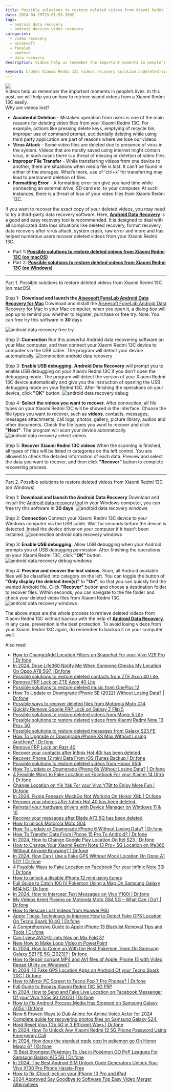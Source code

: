 ```yaml
---
title: Possible solutions to restore deleted videos from Xiaomi Redmi 13C
date: 2024-04-29T23:01:53.380Z
tags: 
  - android data recovery
  - android devices video recovery
categories: 
  - video recovery
  - aiseesoft
  - fonelab
  - android
  - data recovery
description: Videos help us remember the important moments in people’s lives. In this post, we will help you on how to retrieve wiped videos from a Xiaomi Redmi 13C easily.

keyword: broken Xiaomi Redmi 13C videos recovery solution,undeleted videos from Xiaomi Redmi 13C,Xiaomi Redmi 13C videos recovery,retrieve wiped videos Xiaomi Redmi 13C,recover lost videos from Xiaomi Redmi 13C,Xiaomi Redmi 13C videos retrieval,how to recover video on Xiaomi Redmi 13C,how to retrieve deleted video from my Xiaomi Redmi 13C,how to refind deleted video from Xiaomi Redmi 13C,Xiaomi Redmi 13C video recovery software,does the Xiaomi Redmi 13C have a backup for deleted video,how can i get video back on Xiaomi Redmi 13C
---
```


<img src="https://img0mobiles.techidaily.com/images/best-assets/devices/xiaomi/xiaomi-redmi-13c/5.jpg" class="atpl-imgstyle"  />

<div class="atpl-content atpl-for-fonelab-android recover-video">

<div class="atpl-post-description-part-1">
Videos help us remember the important moments in people’s lives. In this post, we will help you on how to retrieve wiped videos from a Xiaomi Redmi 13C easily.

</div>

<div class="atpl-post-description-part-2">
<div class="tpl-content-sub-paragraph-title">
  Why are videos lost?
</div>
<div class="tpl-content-sub-paragraph-content">
  <ul class="tpl-content-sub-paragraph-ul-style">
    <li><strong>Accidental Deletion</strong> - Mistaken operation from users is one of the main reasons for deleting video files from your Xiaomi Redmi 13C. For example, actions like pressing delete keys, emptying of recycle bin, improper use of command prompt, accidentally deleting while using third party application are part of reasons where we lose our videos.</li>
    <li><strong>Virus Attack</strong> - Some video files are deleted due to presence of virus in the system. Videos that are mostly saved using internet might contain virus, in such cases there is a threat of missing or deletion of video files.</li>
    <li><strong>Improper File Transfer</strong> - While transferring videos from one device to another, there are situations when media file is lost. It can’t be found in either of the storages. What’s more, use of 'ctrl+x' for transferring may lead to permanent deletion of files. </li>
    <li><strong>Formatting Error</strong> - A formatting error can give you hard time while connecting an external drive, SD card etc. to your computer. At such instances, there is a threat of loss of your video files from Xiaomi Redmi 13C.</li>
  </ul>
</div>

</div>

<div class="atpl-post-description-part-3">
<div class="tpl-content-sub-paragraph-normal">
    <p>
        If you want to recover the exact copy of your deleted videos, you may need to try a third-party data recovery software. Here, <a href="https://tools.techidaily.com/aiseesoft-android-data-recovery/" ><strong>Android Data Recovery</strong></a> is a good and easy recovery tool is recommended. It is designed to deal with all complicated data loss situations like deleted recovery, format recovery, data recovery after virus attack, system crash, raw error and more and has helped numerous users recover deleted videos from your Xiaomi Redmi 13C.
    </p>
</div>
</div>

<ul>
  <li>Part 1: <strong><a href="#p1"> Possible solutions to restore deleted videos from Xiaomi Redmi 13C  (on macOS)</a></strong></li>
  <li>Part 2: <strong><a href="#p2"> Possible solutions to restore deleted videos from Xiaomi Redmi 13C  (on Windows)</a></strong></li>
</ul>

<!-- Part 1 -->
<a id="p1" name="p1" ></a><hr>

<div>
  <span class="atpl-step-part-style">Part 1. Possible solutions to restore deleted videos from Xiaomi Redmi 13C (on macOS)</span>
</div>  

<span class="atpl-stepstyle-a"><span>Step 1: </span></span> <strong>Download and launch the <a href="https://tools.techidaily.com/aiseesoft-android-data-recovery-for-mac/" >Aiseesoft FoneLab Android Data Recovery for Mac</a></strong>
Download and install the <a href="https://tools.techidaily.com/aiseesoft-android-data-recovery-for-mac/" >Aiseesoft FoneLab Android Data Recovery for Mac</a> in your Mac computer, when you open it, a dialog box will pop up to remind you whether to register, purchase or free try.
Note: You can free try this software in <strong>30</strong> days

<img src="https://tools.techidaily.com/images/apps/aiseesoft/android-data-recovery/mac-free-try.png" class="atpl-imgstyle" alt="android data recovery free try" />

<span class="atpl-stepstyle-a"><span>Step 2: </span></span> <strong>Connection</strong>
Run this powerful Android data recovering software on your Mac computer, and then connect your Xiaomi Redmi 13C device to computer via the USB cable. The program will detect your device automatically.
<img src="https://tools.techidaily.com/images/apps/aiseesoft/android-data-recovery/mac-connection-interface.jpg" class="atpl-imgstyle" alt="connection android data recovery" />

<span class="atpl-stepstyle-a"><span>Step 3: </span></span> <strong>Enable USB debugging.</strong>
<strong>Android Data Recovery</strong> will prompt you to enable USB debugging on your Xiaomi Redmi 13C if you don't open the debugging mode. The program will detect the version of your Xiaomi Redmi 13C device automatically and give you the instruction of opening the USB debugging mode on your Redmi 13C. After finishing the operations on your device, click <strong>"OK"</strong> button.
<img src="https://tools.techidaily.com/images/apps/aiseesoft/android-data-recovery/mac-android-usb-debug.jpg"  class="atpl-imgstyle" alt="android data recovery debug" />

<span class="atpl-stepstyle-a"><span>Step 4: </span></span> <strong>Select the videos you want to recover.</strong>
After connection, all file types on your Xiaomi Redmi 13C will be showed in the interface. Choose the file types you want to recover, such as <strong>videos</strong>, contacts, messages, messages attachments, call logs, photos, gallery, picture library,  audios and other documents. Check the file types you want to recover and click <b>"Next"</b>. The program will scan your device automatically.
<img src="https://tools.techidaily.com/images/apps/aiseesoft/android-data-recovery/mac-choose-type-videos.jpg" class="atpl-imgstyle" alt="android data recovery select videos" />

<span class="atpl-stepstyle-a"><span>Step 5: </span></span> <strong>Recover Xiaomi Redmi 13C videos</strong>
When the scanning is finished, all types of files will be listed in categories on the left control. You are allowed to check the detailed information of each data. Preview and select the data you want to recover, and then click <b>"Recover"</b> button to complete recovering process.


<a id="p2" name="p2"></a><hr>

<!-- Part 2 -->
<div>
<span class="atpl-step-part-style">Part 2. Possible solutions to restore deleted videos from Xiaomi Redmi 13C (on Windows)</span>
</div>

<span class="atpl-stepstyle-a"><span>Step 1: </span></span> <strong>Download and launch the Android Data Recovery</strong>
Download and install the <a href="https://tools.techidaily.com/aiseesoft-android-data-recovery-for-win/" >Android data recovery tool</a> in your Windows computer, you can free try this software in <b>30 days</b>.
<img src="https://tools.techidaily.com/images/apps/aiseesoft/android-data-recovery/win-start-interface.png"  class="atpl-imgstyle" alt="android data recovery windows" />

<span class="atpl-stepstyle-a"><span>Step 2: </span></span> <strong>Connection</strong>
Connect your Xiaomi Redmi 13C device to your Windows computer via the USB cable. Wait for seconds before the device is detected. Install the device driver on your computer if it hasn't been installed.
<img src="https://tools.techidaily.com/images/apps/aiseesoft/android-data-recovery/win-connection-interface.png" class="atpl-imgstyle" alt="connection android data recovery windows" />

<span class="atpl-stepstyle-a"><span>Step 3: </span></span> <strong>Enable USB debugging.</strong>
Allow USB debugging when your Android prompts you of USB debugging permission. After finishing the operations on your Xiaomi Redmi 13C, click <b>"OK"</b> button.
<img src="https://tools.techidaily.com/images/apps/aiseesoft/android-data-recovery/win-android-usb-debug.png" class="atpl-imgstyle" alt="android data recovery debug windows" />

<span class="atpl-stepstyle-a"><span>Step 4: </span></span> <strong>Preview and recover the lost videos.</strong>
Soon, all Android available files will be classified into category on the left. You can toggle the button of <b>"Only display the deleted item(s)"</b> to <b>"On"</b>, so that you can quickly find the wanted Android file. Click <b>"Recover"</b> button and choose a destination folder to recover files. Within seconds, you can navigate to the file folder and check your deleted video files from Xiaomi Redmi 13C.
<img src="https://tools.techidaily.com/images/apps/aiseesoft/android-data-recovery/win-recover-videos.jpg" class="atpl-imgstyle" alt="android data recovery windows" />

<div class="atpl-post-description-part-4">
<div class="tpl-content-sub-paragraph-normal">
    <p>
        The above steps are the whole process to retrieve deleted videos from Xiaomi Redmi 13C without backup with the help of <a href="https://tools.techidaily.com/aiseesoft-android-data-recovery/" ><strong>Android Data Recovery</strong></a>. In any case, prevention is the best protection. To avoid losing videos from your Xiaomi Redmi 13C again, do remember to backup it on your computer well.
    </p>
</div>
</div>

<ins class="adsbygoogle"
     style="display:block"
     data-ad-client="ca-pub-7571918770474297"
     data-ad-slot="8358498916"
     data-ad-format="auto"
     data-full-width-responsive="true"></ins>



</div>
<ins class="adsbygoogle"
    style="display:block"
    data-ad-format="autorelaxed"
    data-ad-client="ca-pub-7571918770474297"
    data-ad-slot="1223367746"></ins>

<span class="atpl-alsoreadstyle">Also read:</span>
<div><ul>
<li><a href="https://review-topics.techidaily.com/how-to-changeadd-location-filters-on-snapchat-for-your-vivo-v29-pro-drfone-by-drfone-virtual-android/"><u>How to Change/Add Location Filters on Snapchat For your Vivo V29 Pro | Dr.fone</u></a></li>
<li><a href="https://review-topics.techidaily.com/in-2024-dose-life360-notify-me-when-someone-checks-my-location-on-oppo-a78-5g-drfone-by-drfone-virtual-android/"><u>In 2024, Dose Life360 Notify Me When Someone Checks My Location On Oppo A78 5G? | Dr.fone</u></a></li>
<li><a href="https://review-topics.techidaily.com/possible-solutions-to-restore-deleted-contacts-from-zte-axon-40-lite-by-fonelab-android-recover-contacts/"><u>Possible solutions to restore deleted contacts from ZTE Axon 40 Lite.</u></a></li>
<li><a href="https://review-topics.techidaily.com/remove-frp-lock-on-zte-axon-40-lite-by-drfone-android-unlock-remove-google-frp/"><u>Remove FRP Lock on ZTE Axon 40 Lite</u></a></li>
<li><a href="https://review-topics.techidaily.com/possible-solutions-to-restore-deleted-music-from-oneplus-12-by-fonelab-android-recover-music/"><u>Possible solutions to restore deleted music from OnePlus 12</u></a></li>
<li><a href="https://review-topics.techidaily.com/how-to-update-or-downgrade-iphone-se-2022-without-losing-data-drfone-by-drfone-ios-system-repair-ios-system-repair/"><u>How To Update or Downgrade iPhone SE (2022) Without Losing Data? | Dr.fone</u></a></li>
<li><a href="https://review-topics.techidaily.com/possible-ways-to-recover-deleted-files-from-motorola-moto-g14-by-fonelab-android-recover-data/"><u>Possible ways to recover deleted files from Motorola Moto G14</u></a></li>
<li><a href="https://review-topics.techidaily.com/quickly-remove-google-frp-lock-on-galaxy-z-flip-5-by-drfone-android-unlock-remove-google-frp/"><u>Quickly Remove Google FRP Lock on Galaxy Z Flip 5</u></a></li>
<li><a href="https://review-topics.techidaily.com/possible-solutions-to-restore-deleted-videos-from-magic-5-lite-by-fonelab-android-recover-video/"><u>Possible solutions to restore deleted videos from Magic 5 Lite</u></a></li>
<li><a href="https://review-topics.techidaily.com/possible-solutions-to-restore-deleted-videos-from-xiaomi-redmi-note-13-proplus-5g-by-fonelab-android-recover-video/"><u>Possible solutions to restore deleted videos from Xiaomi Redmi Note 13 Pro+ 5G</u></a></li>
<li><a href="https://review-topics.techidaily.com/possible-solutions-to-restore-deleted-messages-from-galaxy-s23-fe-by-fonelab-android-recover-messages/"><u>Possible solutions to restore deleted messages from Galaxy S23 FE</u></a></li>
<li><a href="https://review-topics.techidaily.com/how-to-upgrade-or-downgrade-iphone-xs-max-without-losing-anything-drfone-by-drfone-ios-system-repair-ios-system-repair/"><u>How To Upgrade or Downgrade iPhone XS Max Without Losing Anything? | Dr.fone</u></a></li>
<li><a href="https://review-topics.techidaily.com/remove-frp-lock-on-razr-40-by-drfone-android-unlock-remove-google-frp/"><u>Remove FRP Lock on Razr 40</u></a></li>
<li><a href="https://review-topics.techidaily.com/recover-your-contacts-after-infinix-hot-40i-has-been-deleted-by-fonelab-android-recover-contacts/"><u>Recover your contacts after Infinix Hot 40i has been deleted.</u></a></li>
<li><a href="https://review-topics.techidaily.com/recover-iphone-12-mini-data-from-ios-itunes-backup-drfone-by-drfone-ios-data-recovery-ios-data-recovery/"><u>Recover iPhone 12 mini Data From iOS iTunes Backup | Dr.fone</u></a></li>
<li><a href="https://review-topics.techidaily.com/possible-solutions-to-restore-deleted-videos-from-honor-x50i-by-fonelab-android-recover-video/"><u>Possible solutions to restore deleted videos from Honor X50i</u></a></li>
<li><a href="https://review-topics.techidaily.com/how-to-update-or-downgrade-iphone-6s-without-losing-data-drfone-by-drfone-ios-system-repair-ios-system-repair/"><u>How To Update or Downgrade iPhone 6s Without Losing Data? | Dr.fone</u></a></li>
<li><a href="https://review-topics.techidaily.com/4-feasible-ways-to-fake-location-on-facebook-for-your-xiaomi-14-ultra-drfone-by-drfone-virtual-android/"><u>4 Feasible Ways to Fake Location on Facebook For your Xiaomi 14 Ultra | Dr.fone</u></a></li>
<li><a href="https://review-topics.techidaily.com/change-location-on-yik-yak-for-your-vivo-y78t-to-enjoy-more-fun-drfone-by-drfone-virtual-android/"><u>Change Location on Yik Yak For your Vivo Y78t to Enjoy More Fun | Dr.fone</u></a></li>
<li><a href="https://review-topics.techidaily.com/in-2024-fixing-foneazy-mockgo-not-working-on-honor-x8b-drfone-by-drfone-virtual-android/"><u>In 2024, Fixing Foneazy MockGo Not Working On Honor X8b | Dr.fone</u></a></li>
<li><a href="https://review-topics.techidaily.com/recover-your-photos-after-infinix-hot-40-has-been-deleted-by-fonelab-android-recover-photos/"><u>Recover your photos after Infinix Hot 40 has been deleted.</u></a></li>
<li><a href="https://review-topics.techidaily.com/reinstall-your-hardware-drivers-with-device-manager-on-windows-11-and-10-by-drivereasy-guide/"><u>Reinstall your hardware drivers with Device Manager on Windows 11 & 10</u></a></li>
<li><a href="https://review-topics.techidaily.com/recover-your-messages-after-blade-a73-5g-has-been-deleted-by-fonelab-android-recover-messages/"><u>Recover your messages after Blade A73 5G has been deleted</u></a></li>
<li><a href="https://review-topics.techidaily.com/how-to-unlock-motorola-moto-g04-by-drfone-android-unlock-android-unlock/"><u>How to unlock Motorola Moto G04</u></a></li>
<li><a href="https://review-topics.techidaily.com/how-to-update-or-downgrade-iphone-6-without-losing-data-drfone-by-drfone-ios-system-repair-ios-system-repair/"><u>How To Update or Downgrade iPhone 6 Without Losing Data? | Dr.fone</u></a></li>
<li><a href="https://review-topics.techidaily.com/how-to-transfer-data-from-iphone-15-pro-to-android-drfone-by-drfone-transfer-data-from-ios-transfer-data-from-ios/"><u>How To Transfer Data From iPhone 15 Pro To Android? | Dr.fone</u></a></li>
<li><a href="https://review-topics.techidaily.com/in-2024-how-to-change-google-play-location-on-itel-s23-drfone-by-drfone-virtual-android/"><u>In 2024, How to Change Google Play Location On Itel S23 | Dr.fone</u></a></li>
<li><a href="https://review-topics.techidaily.com/how-to-change-your-xiaomi-redmi-note-13-proplus-5g-location-on-life360-without-anyone-knowing-drfone-by-drfone-virtual-android/"><u>How to Change Your Xiaomi Redmi Note 13 Pro+ 5G Location on life360 Without Anyone Knowing? | Dr.fone</u></a></li>
<li><a href="https://review-topics.techidaily.com/in-2024-how-can-i-use-a-fake-gps-without-mock-location-on-oppo-a1-5g-drfone-by-drfone-virtual-android/"><u>In 2024, How Can I Use a Fake GPS Without Mock Location On Oppo A1 5G? | Dr.fone</u></a></li>
<li><a href="https://review-topics.techidaily.com/4-feasible-ways-to-fake-location-on-facebook-for-your-infinix-note-30i-drfone-by-drfone-virtual-android/"><u>4 Feasible Ways to Fake Location on Facebook For your Infinix Note 30i | Dr.fone</u></a></li>
<li><a href="https://review-topics.techidaily.com/how-to-unlock-a-disable-iphone-12-mini-using-itunes-by-drfone-ios-unlock-ios-unlock/"><u>How to unlock a disable iPhone 12 mini using itunes</u></a></li>
<li><a href="https://change-location.techidaily.com/full-guide-to-catch-100-iv-pokemon-using-a-map-on-samsung-galaxy-m14-5g-drfone-by-drfone-virtual-android/"><u>Full Guide to Catch 100 IV Pokémon Using a Map On Samsung Galaxy M14 5G | Dr.fone</u></a></li>
<li><a href="https://android-location-track.techidaily.com/in-2024-how-to-intercept-text-messages-on-vivo-y100i-drfone-by-drfone-virtual-android/"><u>In 2024, How to Intercept Text Messages on Vivo Y100i | Dr.fone</u></a></li>
<li><a href="https://fix-guide.techidaily.com/my-videos-arent-playing-on-motorola-moto-g84-5g-what-can-i-do-drfone-by-drfone-fix-android-problems-fix-android-problems/"><u>My Videos Arent Playing on Motorola Moto G84 5G – What Can I Do? | Dr.fone</u></a></li>
<li><a href="https://blog-min.techidaily.com/how-to-rescue-lost-videos-from-huawei-p60-by-fonelab-android-recover-video/"><u>How to Rescue Lost Videos from Huawei P60</u></a></li>
<li><a href="https://fake-location.techidaily.com/apply-these-techniques-to-improve-how-to-detect-fake-gps-location-on-tecno-spark-10-4g-drfone-by-drfone-virtual-android/"><u>Apply These Techniques to Improve How to Detect Fake GPS Location On Tecno Spark 10 4G | Dr.fone</u></a></li>
<li><a href="https://iphone-unlock.techidaily.com/a-comprehensive-guide-to-apple-iphone-13-blacklist-removal-tips-and-tools-drfone-by-drfone-ios/"><u>A Comprehensive Guide to Apple iPhone 13 Blacklist Removal Tips and Tools | Dr.fone</u></a></li>
<li><a href="https://phone-solutions.techidaily.com/can-i-view-avchd-mts-files-on-mix-fold-3-by-aiseesoft-video-converter-play-mts-on-android/"><u>Can I view AVCHD .mts files on Mix Fold 3?</u></a></li>
<li><a href="https://ai-editing-video.techidaily.com/new-how-to-make-loop-video-in-powerpoint/"><u>New How to Make Loop Video in PowerPoint</u></a></li>
<li><a href="https://change-location.techidaily.com/in-2024-how-to-come-up-with-the-best-pokemon-team-on-samsung-galaxy-s21-fe-5g-2023-drfone-by-drfone-virtual-android/"><u>In 2024, How to Come up With the Best Pokemon Team On Samsung Galaxy S21 FE 5G (2023)? | Dr.fone</u></a></li>
<li><a href="https://blog-min.techidaily.com/how-to-repair-corrupt-mp4-and-avi-files-of-apple-iphone-15-with-video-repair-utility-on-windows-by-stellar-video-repair-mobile-video-repair/"><u>How to Repair corrupt MP4 and AVI files of Apple iPhone 15 with Video Repair Utility on Windows? </u></a></li>
<li><a href="https://android-location.techidaily.com/in-2024-10-fake-gps-location-apps-on-android-of-your-tecno-spark-20c-drfone-by-drfone-virtual/"><u>In 2024, 10 Fake GPS Location Apps on Android Of your Tecno Spark 20C | Dr.fone</u></a></li>
<li><a href="https://screen-mirror.techidaily.com/how-to-mirror-pc-screen-to-tecno-pop-7-pro-phones-drfone-by-drfone-android/"><u>How to Mirror PC Screen to Tecno Pop 7 Pro Phones? | Dr.fone</u></a></li>
<li><a href="https://bypass-frp.techidaily.com/full-guide-to-bypass-xiaomi-redmi-13c-5g-frp-by-drfone-android/"><u>Full Guide to Bypass Xiaomi Redmi 13C 5G FRP</u></a></li>
<li><a href="https://location-social.techidaily.com/in-2024-how-to-send-and-fake-live-location-on-facebook-messenger-of-your-vivo-y55s-5g-2023-drfone-by-drfone-virtual-android/"><u>In 2024, How to Send and Fake Live Location on Facebook Messenger Of your Vivo Y55s 5G (2023) | Dr.fone</u></a></li>
<li><a href="https://change-location.techidaily.com/how-to-fix-androidprocessmedia-has-stopped-on-samsung-galaxy-a05s-drfone-by-drfone-fix-android-problems-fix-android-problems/"><u>How to Fix Android.Process.Media Has Stopped on Samsung Galaxy A05s | Dr.fone</u></a></li>
<li><a href="https://animation-videos.techidaily.com/new-6-proven-ways-to-dub-anime-for-anime-voice-actor-for-2024/"><u>New 6 Proven Ways to Dub Anime for Anime Voice Actor for 2024</u></a></li>
<li><a href="https://phone-solutions.techidaily.com/complete-guide-for-recovering-photos-files-on-samsung-galaxy-s24-by-fonelab-android-recover-photos/"><u>Complete guide for recovering photos files on Samsung Galaxy S24.</u></a></li>
<li><a href="https://techidaily.com/hard-reset-vivo-t2x-5g-in-3-efficient-ways-drfone-by-drfone-reset-android-reset-android/"><u>Hard Reset Vivo T2x 5G in 3 Efficient Ways | Dr.fone</u></a></li>
<li><a href="https://unlock-android.techidaily.com/in-2024-how-to-unlock-any-xiaomi-redmi-12-5g-phone-password-using-emergency-call-by-drfone-android/"><u>In 2024, How To Unlock Any Xiaomi Redmi 12 5G Phone Password Using Emergency Call</u></a></li>
<li><a href="https://pokemon-go-android.techidaily.com/in-2024-how-does-the-stardust-trade-cost-in-pokemon-go-on-honor-magic-6-drfone-by-drfone-virtual-android/"><u>In 2024, How does the stardust trade cost In pokemon go On Honor Magic 6? | Dr.fone</u></a></li>
<li><a href="https://android-pokemon-go.techidaily.com/15-best-strongest-pokemon-to-use-in-pokemon-go-pvp-leagues-for-samsung-galaxy-a15-5g-drfone-by-drfone-virtual-android/"><u>15 Best Strongest Pokémon To Use in Pokémon GO PvP Leagues For Samsung Galaxy A15 5G | Dr.fone</u></a></li>
<li><a href="https://sim-unlock.techidaily.com/in-2024-the-best-android-sim-unlock-code-generators-unlock-your-vivo-x100-pro-phone-hassle-free-by-drfone-android/"><u>In 2024, The Best Android SIM Unlock Code Generators Unlock Your Vivo X100 Pro Phone Hassle-Free</u></a></li>
<li><a href="https://activate-lock.techidaily.com/how-to-fix-icloud-lock-on-your-iphone-13-pro-and-ipad-by-drfone-ios/"><u>How to fix iCloud lock on your iPhone 13 Pro and iPad</u></a></li>
<li><a href="https://ai-video-apps.techidaily.com/2024-approved-say-goodbye-to-software-top-easy-video-merger-alternatives/"><u>2024 Approved Say Goodbye to Software Top Easy Video Merger Alternatives</u></a></li>
</ul></div>

